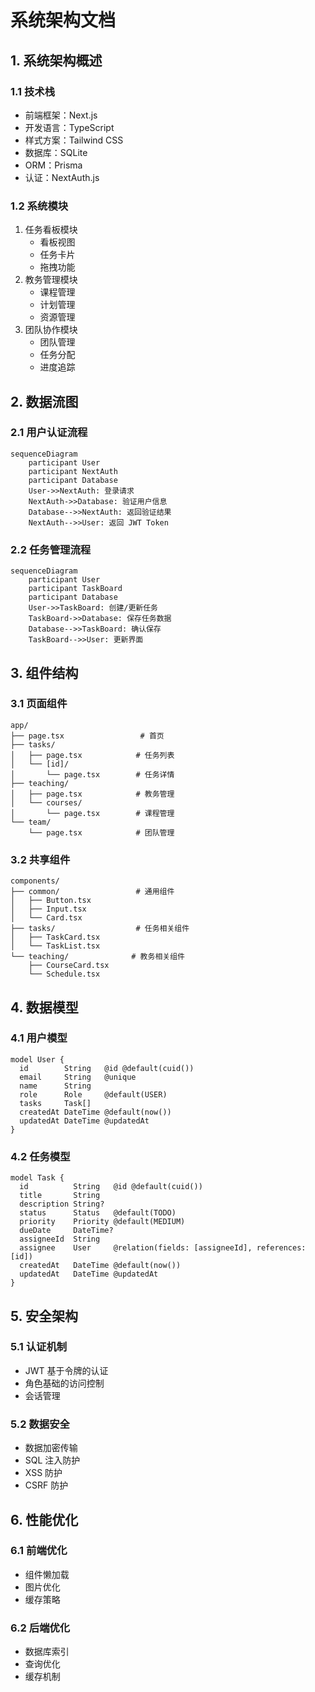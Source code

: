 # 系统架构文档

## 1. 系统架构概述

### 1.1 技术栈
- 前端框架：Next.js
- 开发语言：TypeScript
- 样式方案：Tailwind CSS
- 数据库：SQLite
- ORM：Prisma
- 认证：NextAuth.js

### 1.2 系统模块
1. 任务看板模块
   - 看板视图
   - 任务卡片
   - 拖拽功能
2. 教务管理模块
   - 课程管理
   - 计划管理
   - 资源管理
3. 团队协作模块
   - 团队管理
   - 任务分配
   - 进度追踪

## 2. 数据流图

### 2.1 用户认证流程
```mermaid
sequenceDiagram
    participant User
    participant NextAuth
    participant Database
    User->>NextAuth: 登录请求
    NextAuth->>Database: 验证用户信息
    Database-->>NextAuth: 返回验证结果
    NextAuth-->>User: 返回 JWT Token
```

### 2.2 任务管理流程
```mermaid
sequenceDiagram
    participant User
    participant TaskBoard
    participant Database
    User->>TaskBoard: 创建/更新任务
    TaskBoard->>Database: 保存任务数据
    Database-->>TaskBoard: 确认保存
    TaskBoard-->>User: 更新界面
```

## 3. 组件结构

### 3.1 页面组件
```
app/
├── page.tsx                 # 首页
├── tasks/
│   ├── page.tsx            # 任务列表
│   └── [id]/
│       └── page.tsx        # 任务详情
├── teaching/
│   ├── page.tsx            # 教务管理
│   └── courses/
│       └── page.tsx        # 课程管理
└── team/
    └── page.tsx            # 团队管理
```

### 3.2 共享组件
```
components/
├── common/                 # 通用组件
│   ├── Button.tsx
│   ├── Input.tsx
│   └── Card.tsx
├── tasks/                  # 任务相关组件
│   ├── TaskCard.tsx
│   └── TaskList.tsx
└── teaching/              # 教务相关组件
    ├── CourseCard.tsx
    └── Schedule.tsx
```

## 4. 数据模型

### 4.1 用户模型
```prisma
model User {
  id        String   @id @default(cuid())
  email     String   @unique
  name      String
  role      Role     @default(USER)
  tasks     Task[]
  createdAt DateTime @default(now())
  updatedAt DateTime @updatedAt
}
```

### 4.2 任务模型
```prisma
model Task {
  id          String   @id @default(cuid())
  title       String
  description String?
  status      Status   @default(TODO)
  priority    Priority @default(MEDIUM)
  dueDate     DateTime?
  assigneeId  String
  assignee    User     @relation(fields: [assigneeId], references: [id])
  createdAt   DateTime @default(now())
  updatedAt   DateTime @updatedAt
}
```

## 5. 安全架构

### 5.1 认证机制
- JWT 基于令牌的认证
- 角色基础的访问控制
- 会话管理

### 5.2 数据安全
- 数据加密传输
- SQL 注入防护
- XSS 防护
- CSRF 防护

## 6. 性能优化

### 6.1 前端优化
- 组件懒加载
- 图片优化
- 缓存策略

### 6.2 后端优化
- 数据库索引
- 查询优化
- 缓存机制 
